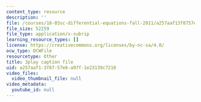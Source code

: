 ```yaml
---
content_type: resource
description: ''
file: /courses/18-03sc-differential-equations-fall-2011/a257aaf13f8757e6a97f1e23139c7210_EWWw0jryj1A.vtt
file_size: 52259
file_type: application/x-subrip
learning_resource_types: []
license: https://creativecommons.org/licenses/by-nc-sa/4.0/
ocw_type: OCWFile
resourcetype: Other
title: 3play caption file
uid: a257aaf1-3f87-57e6-a97f-1e23139c7210
video_files:
  video_thumbnail_file: null
video_metadata:
  youtube_id: null
---
```

